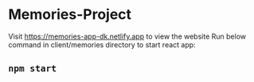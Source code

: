 # Memories-Project
Visit https://memories-app-dk.netlify.app to view the website
Run below command in client/memories directory to start react app: 
## `npm start`<br/>

